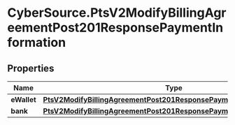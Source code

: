 # CyberSource.PtsV2ModifyBillingAgreementPost201ResponsePaymentInformation

## Properties
Name | Type | Description | Notes
------------ | ------------- | ------------- | -------------
**eWallet** | [**PtsV2ModifyBillingAgreementPost201ResponsePaymentInformationEWallet**](PtsV2ModifyBillingAgreementPost201ResponsePaymentInformationEWallet.md) |  | [optional] 
**bank** | [**PtsV2ModifyBillingAgreementPost201ResponsePaymentInformationBank**](PtsV2ModifyBillingAgreementPost201ResponsePaymentInformationBank.md) |  | [optional] 


